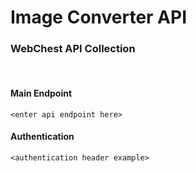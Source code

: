 # Image Converter API
### WebChest API Collection

<br>

#### Main Endpoint
```
<enter api endpoint here>
```


#### Authentication
```
<authentication header example>
```


